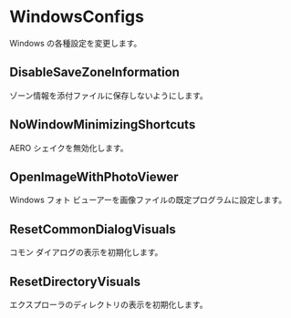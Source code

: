 # WindowsConfigs
Windows の各種設定を変更します。

## DisableSaveZoneInformation
ゾーン情報を添付ファイルに保存しないようにします。

## NoWindowMinimizingShortcuts
AERO シェイクを無効化します。

## OpenImageWithPhotoViewer
Windows フォト ビューアーを画像ファイルの既定プログラムに設定します。

## ResetCommonDialogVisuals
コモン ダイアログの表示を初期化します。

## ResetDirectoryVisuals
エクスプローラのディレクトリの表示を初期化します。
